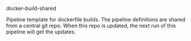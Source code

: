 docker-build-shared

Pipeline template for dockerfile builds.
The pipeline definitions are shared from a central git repo.
When this repo is updated, the next run of this pipeline will get the updates. 
